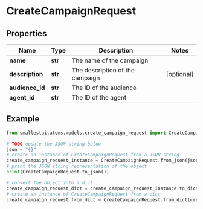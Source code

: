 # CreateCampaignRequest


## Properties

Name | Type | Description | Notes
------------ | ------------- | ------------- | -------------
**name** | **str** | The name of the campaign | 
**description** | **str** | The description of the campaign | [optional] 
**audience_id** | **str** | The ID of the audience | 
**agent_id** | **str** | The ID of the agent | 

## Example

```python
from smallestai.atoms.models.create_campaign_request import CreateCampaignRequest

# TODO update the JSON string below
json = "{}"
# create an instance of CreateCampaignRequest from a JSON string
create_campaign_request_instance = CreateCampaignRequest.from_json(json)
# print the JSON string representation of the object
print(CreateCampaignRequest.to_json())

# convert the object into a dict
create_campaign_request_dict = create_campaign_request_instance.to_dict()
# create an instance of CreateCampaignRequest from a dict
create_campaign_request_from_dict = CreateCampaignRequest.from_dict(create_campaign_request_dict)
```



